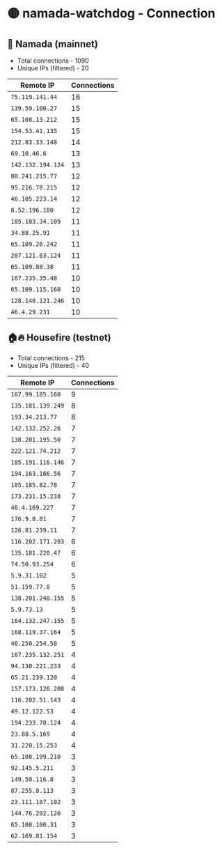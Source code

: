 # 🟡 namada-watchdog - Connection

## 🚀 Namada (mainnet)
- Total connections - 1090
- Unique IPs (filtered) - 20

| Remote IP | Connections |
|-----------|-------------|
| `75.119.141.44` | 16 |
| `139.59.100.27` | 15 |
| `65.108.13.212` | 15 |
| `154.53.41.135` | 15 |
| `212.83.33.148` | 14 |
| `69.10.46.6` | 13 |
| `142.132.194.124` | 13 |
| `80.241.215.77` | 12 |
| `95.216.78.215` | 12 |
| `46.105.223.14` | 12 |
| `8.52.196.180` | 12 |
| `185.183.34.109` | 11 |
| `34.88.25.91` | 11 |
| `65.109.26.242` | 11 |
| `207.121.63.124` | 11 |
| `65.109.88.38` | 11 |
| `167.235.35.48` | 10 |
| `65.109.115.160` | 10 |
| `128.140.121.246` | 10 |
| `46.4.29.231` | 10 |

## 🏠🔥 Housefire (testnet)

- Total connections - 215
- Unique IPs (filtered) - 40

| Remote IP | Connections |
|-----------|-------------|
| `167.99.185.160` | 9 |
| `135.181.139.249` | 8 |
| `193.34.213.77` | 8 |
| `142.132.252.26` | 7 |
| `138.201.195.50` | 7 |
| `222.121.74.212` | 7 |
| `185.191.116.146` | 7 |
| `194.163.166.56` | 7 |
| `185.185.82.78` | 7 |
| `173.231.15.238` | 7 |
| `46.4.169.227` | 7 |
| `176.9.8.81` | 7 |
| `126.81.239.11` | 7 |
| `116.202.171.203` | 6 |
| `135.181.220.47` | 6 |
| `74.50.93.254` | 6 |
| `5.9.31.102` | 5 |
| `51.159.77.8` | 5 |
| `138.201.240.155` | 5 |
| `5.9.73.13` | 5 |
| `164.132.247.155` | 5 |
| `168.119.37.164` | 5 |
| `46.250.254.58` | 5 |
| `167.235.132.251` | 4 |
| `94.130.221.233` | 4 |
| `65.21.239.120` | 4 |
| `157.173.126.208` | 4 |
| `116.202.51.143` | 4 |
| `49.12.122.53` | 4 |
| `194.233.78.124` | 4 |
| `23.88.5.169` | 4 |
| `31.220.15.253` | 4 |
| `65.108.199.210` | 3 |
| `92.145.5.211` | 3 |
| `149.50.116.8` | 3 |
| `87.255.8.113` | 3 |
| `23.111.187.102` | 3 |
| `144.76.202.120` | 3 |
| `65.108.100.31` | 3 |
| `62.169.81.154` | 3 |

